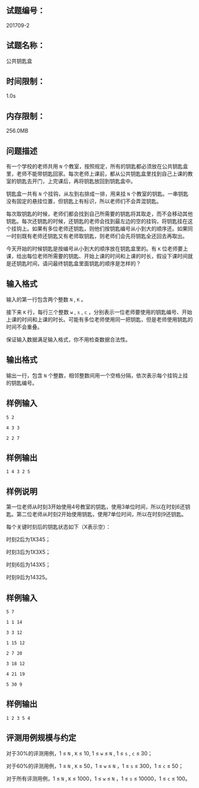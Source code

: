 ## 试题编号：

201709-2

## 试题名称：

公共钥匙盒

## 时间限制：

1.0s

## 内存限制：

256.0MB

## 问题描述

有一个学校的老师共用 `N` 个教室，按照规定，所有的钥匙都必须放在公共钥匙盒里，老师不能带钥匙回家。每次老师上课前，都从公共钥匙盒里找到自己上课的教室的钥匙去开门，上完课后，再将钥匙放回到钥匙盒中。

钥匙盒一共有 `N` 个挂钩，从左到右排成一排，用来挂 `N` 个教室的钥匙。一串钥匙没有固定的悬挂位置，但钥匙上有标识，所以老师们不会弄混钥匙。

每次取钥匙的时候，老师们都会找到自己所需要的钥匙将其取走，而不会移动其他钥匙。每次还钥匙的时候，还钥匙的老师会找到最左边的空的挂钩，将钥匙挂在这个挂钩上。如果有多位老师还钥匙，则他们按钥匙编号从小到大的顺序还。如果同一时刻既有老师还钥匙又有老师取钥匙，则老师们会先将钥匙全还回去再取出。

今天开始的时候钥匙是按编号从小到大的顺序放在钥匙盒里的。有 `K` 位老师要上课，给出每位老师所需要的钥匙、开始上课的时间和上课的时长，假设下课时间就是还钥匙时间，请问最终钥匙盒里面钥匙的顺序是怎样的？

## 输入格式

输入的第一行包含两个整数 `N` ,  `K` 。

接下来 `K` 行，每行三个整数 `w` ,  `s` ,  `c` ，分别表示一位老师要使用的钥匙编号、开始上课的时间和上课的时长。可能有多位老师使用同一把钥匙，但是老师使用钥匙的时间不会重叠。

保证输入数据满足输入格式，你不用检查数据合法性。

## 输出格式

输出一行，包含 `N` 个整数，相邻整数间用一个空格分隔，依次表示每个挂钩上挂的钥匙编号。

## 样例输入

```
5 2

4 3 3

2 2 7
```

## 样例输出

```
1 4 3 2 5
```

## 样例说明

第一位老师从时刻3开始使用4号教室的钥匙，使用3单位时间，所以在时刻6还钥匙。第二位老师从时刻2开始使用钥匙，使用7单位时间，所以在时刻9还钥匙。

每个关键时刻后的钥匙状态如下（X表示空）：

时刻2后为1X345；

时刻3后为1X3X5；

时刻6后为143X5；

时刻9后为14325。

## 样例输入

```
5 7

1 1 14

3 3 12

1 15 12

2 7 20

3 18 12

4 21 19

5 30 9
```

## 样例输出

```
1 2 3 5 4
```

## 评测用例规模与约定

对于30%的评测用例，1 ≤  `N` ,  `K`  ≤ 10, 1 ≤  `w`  ≤  `N` , 1 ≤  `s` ,  `c`  ≤ 30；

对于60%的评测用例，1 ≤  `N` ,  `K`  ≤ 50，1 ≤  `w`  ≤  `N` ，1 ≤  `s`  ≤ 300，1 ≤  `c`  ≤ 50；

对于所有评测用例，1 ≤  `N` ,  `K`  ≤ 1000，1 ≤  `w`  ≤  `N` ，1 ≤  `s`  ≤ 10000，1 ≤  `c`  ≤ 100。